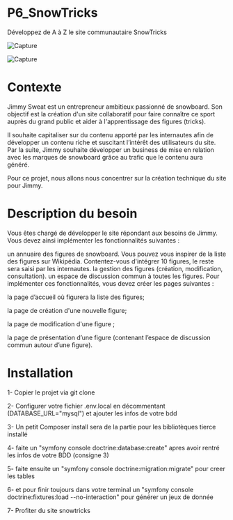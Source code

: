 # P6_SnowTricks

Développez de A à Z le site communautaire SnowTricks

![Capture](https://insight.symfony.com/projects/3d78783a-627a-4df2-9f5f-75663c6b59f5/big.svg)

![Capture](https://user-images.githubusercontent.com/82519929/231784652-a02d0840-8fba-4341-be8f-84dc1379b650.PNG)

# Contexte
Jimmy Sweat est un entrepreneur ambitieux passionné de snowboard. Son objectif est la création d'un site collaboratif pour faire connaître ce sport auprès du grand public et aider à l'apprentissage des figures (tricks).

Il souhaite capitaliser sur du contenu apporté par les internautes afin de développer un contenu riche et suscitant l’intérêt des utilisateurs du site. Par la suite, Jimmy souhaite développer un business de mise en relation avec les marques de snowboard grâce au trafic que le contenu aura généré.

Pour ce projet, nous allons nous concentrer sur la création technique du site pour Jimmy.

# Description du besoin
Vous êtes chargé de développer le site répondant aux besoins de Jimmy. Vous devez ainsi implémenter les fonctionnalités suivantes : 

un annuaire des figures de snowboard. Vous pouvez vous inspirer de la liste des figures sur Wikipédia. 
Contentez-vous d'intégrer 10 figures, le reste sera saisi par les internautes.
la gestion des figures (création, modification, consultation).
un espace de discussion commun à toutes les figures.
Pour implémenter ces fonctionnalités, vous devez créer les pages suivantes :

la page d’accueil où figurera la liste des figures;

la page de création d'une nouvelle figure;

la page de modification d'une figure ;

la page de présentation d’une figure (contenant l’espace de discussion commun autour d’une figure).

# Installation
1- Copier le projet via git clone

2- Configurer votre fichier .env.local en décommentant (DATABASE_URL="mysql") et ajouter les infos de votre bdd 

3- Un petit Composer install sera de la partie pour les bibliotèques tierce installé  

4- faite un "symfony console doctrine:database:create" apres avoir rentré les infos de votre BDD (consigne 3)

5- faite ensuite un "symfony console doctrine:migration:migrate" pour creer les tables 

6- et pour finir toujours dans votre terminal un "symfony console doctrine:fixtures:load --no-interaction" pour générer un jeux de donnée

7- Profiter du site snowtricks
